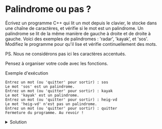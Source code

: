 # Palindrome ou pas ?
Écrivez un programme C++ qui lit un mot depuis le clavier, le stocke dans une chaîne de caractères, et vérifie si le mot est un palindrome. Un palindrome se lit de la même manière de gauche à droite et de droite à gauche. Voici des exemples de palindromes : 'radar', 'kayak', et 'sos'. Modifiez le programme pour qu'il lise et vérifie continuellement des mots.

PS. Nous ne considérons pas ici les caractères accentués.

Pensez à organiser votre code avec les fonctions.

Exemple d'exécution

~~~
Entrez un mot (ou 'quitter' pour sortir) : sos
Le mot 'sos' est un palindrome.
Entrez un mot (ou 'quitter' pour sortir) : kayak
Le mot 'kayak' est un palindrome.
Entrez un mot (ou 'quitter' pour sortir) : heig-vd
Le mot 'heig-vd' n'est pas un palindrome.
Entrez un mot (ou 'quitter' pour sortir) : quitter
Fermeture du programme. Au revoir !
~~~

<details>
<summary>Solution</summary>

~~~cpp
#include <iostream>
#include <string>
#include <cctype>

using namespace std;

bool est_palindrome(string_view mot) {
    int longueur = mot.length();
    for (int i = 0; i < longueur / 2; i++) {
        if (toupper(mot[i]) != toupper(mot[longueur - 1 - i])) {
            return false;
        }
    }
    return true;
}

int main() {
    string mot;

    do {
        cout << "Entrez un mot (ou 'quitter' pour sortir) : ";
        cin >> mot;

        if (mot == "quitter") {
            cout << "Fermeture du programme. Au revoir !" << endl;
            break;
        }

        cout << "Le mot '" << mot
             << (est_palindrome(mot) ? "' est " : "' n'est pas ")
             << "un palindrome." << endl;

    } while (true);

    return 0;
}
~~~



</details>